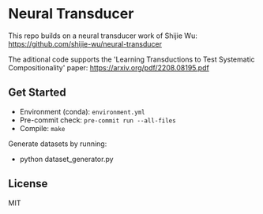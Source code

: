 # Neural Transducer

This repo builds on a neural transducer work of Shijie Wu: https://github.com/shijie-wu/neural-transducer

The aditional code supports the 'Learning Transductions to Test Systematic Compositionality' paper:
https://arxiv.org/pdf/2208.08195.pdf

## Get Started

- Environment (conda): `environment.yml`
- Pre-commit check: `pre-commit run --all-files`
- Compile: `make`

Generate datasets by running:
- python dataset_generator.py


## License

MIT
